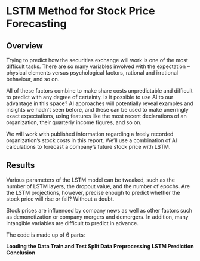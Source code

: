 # LSTM Method for Stock Price Forecasting

## Overview

Trying to predict how the securities exchange will work is one of the most difficult tasks. There are so many variables involved with the expectation – physical elements versus psychological factors, rational and irrational behaviour, and so on.

All of these factors combine to make share costs unpredictable and difficult to predict with any degree of certainty.
Is it possible to use AI to our advantage in this space? AI approaches will potentially reveal examples and insights we hadn’t seen before, and these can be used to make unerringly exact expectations, using features like the most recent declarations of an organization, their quarterly income figures, and so on.

We will work with published information regarding a freely recorded organization’s stock costs in this report.
We’ll use a combination of AI calculations to forecast a company’s future stock price with LSTM.

## Results

Various parameters of the LSTM model can be tweaked, such as the number of LSTM layers, the dropout value, and the number of epochs. Are the LSTM projections, however, precise enough to predict whether the stock price will rise or fall? Without a doubt.

Stock prices are influenced by company news as well as other factors such as demonetization or company mergers and demergers. In addition, many intangible variables are difficult to predict in advance.

The code is made up of 6 parts:

**Loading the Data
Train and Test Split
Data Preprocessing
LSTM
Prediction
Conclusion**
